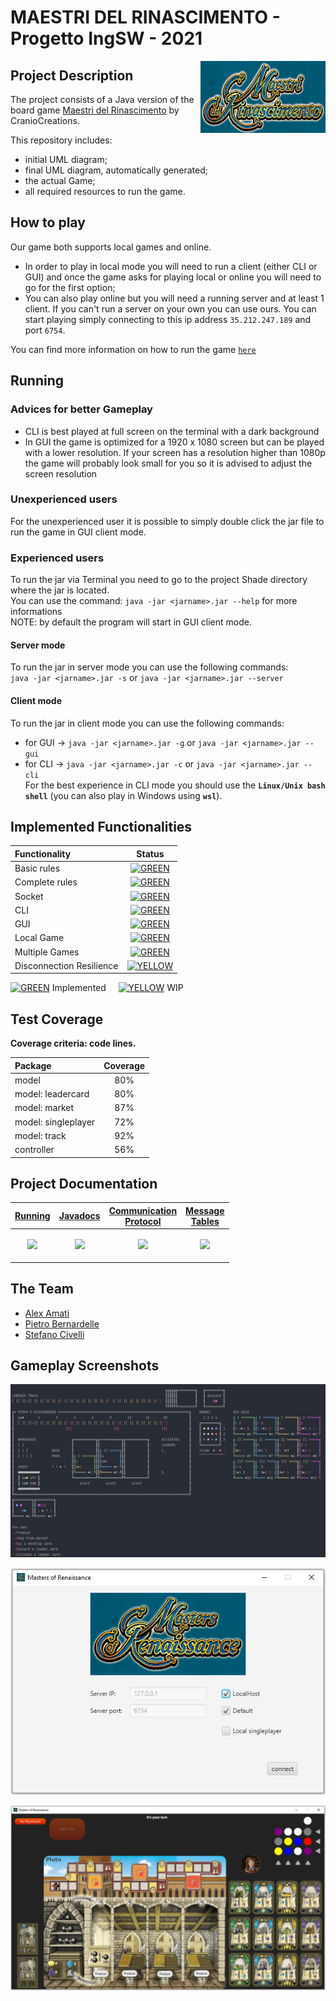 # MAESTRI DEL RINASCIMENTO - Progetto IngSW - 2021
<img src="https://github.com/Stefano-Civelli/ingswAM2021-Bernardelle-Civelli-Amati/blob/main/WikiResources/Maestri_Logo.PNG" width=200px height=115 px align="right" />

## Project Description
The project consists of a Java version of the board game [Maestri del Rinascimento](https://www.craniocreations.it/prodotto/masters-of-renaissance/) by CranioCreations.

This repository includes:
* initial UML diagram;
* final UML diagram, automatically generated;
* the actual Game;
* all required resources to run the game.

## How to play
Our game both supports local games and online.

- In order to play in local mode you will need to run a client (either CLI or GUI) and once the game asks for playing local or online you will need to go for the first option; <br>
- You can also play online but you will need a running server and at least 1 client. 
If you can't run a server on your own you can use ours. You can start playing simply connecting to this ip address `35.212.247.189` and port `6754`.

You can find more information on how to run the game [`here`][running-link]

## Running

### Advices for better Gameplay

- CLI is best played at full screen on the terminal with a dark background
- In GUI the game is optimized for a 1920 x 1080 screen but can be played with a lower resolution. If your screen has a resolution higher than 1080p the game will probably look small for you so it is advised to adjust the screen resolution  

### Unexperienced users
For the unexperienced user it is possible to simply double click the jar file to run the game in GUI client mode.

### Experienced users
To run the jar via Terminal you need to go to the project Shade directory where the jar is located.<br>
You can use the command: `java -jar <jarname>.jar --help` for more informations <br>
NOTE: by default the program will start in GUI client mode.
#### Server mode
To run the jar in server mode you can use the following commands: <br>
`java -jar <jarname>.jar -s` or  `java -jar <jarname>.jar --server`

#### Client mode
To run the jar in client mode you can use the following commands: <br>
- for GUI -> `java -jar <jarname>.jar -g` or `java -jar <jarname>.jar --gui`
- for CLI -> `java -jar <jarname>.jar -c` or `java -jar <jarname>.jar --cli`<br>
For the best experience in CLI mode you should use the **`Linux/Unix bash shell`** (you can also play in Windows using **`wsl`**). 

## Implemented Functionalities
| Functionality | Status |
|:-----------------------|:------------------------------------:|
| Basic rules |[![GREEN](http://placehold.it/15/44bb44/44bb44)](#)|
| Complete rules | [![GREEN](http://placehold.it/15/44bb44/44bb44)](#) |
| Socket | [![GREEN](http://placehold.it/15/44bb44/44bb44)](#) |
| CLI | [![GREEN](http://placehold.it/15/44bb44/44bb44)](#) |
| GUI | [![GREEN](http://placehold.it/15/44bb44/44bb44)](#) |
| Local Game | [![GREEN](http://placehold.it/15/44bb44/44bb44)](#)|
| Multiple Games | [![GREEN](http://placehold.it/15/44bb44/44bb44)](#)|
| Disconnection Resilience | [![YELLOW](http://placehold.it/15/ffdd00/ffdd00)](#)|

[![GREEN](http://placehold.it/15/44bb44/44bb44)](#) Implemented &nbsp;&nbsp;&nbsp;
[![YELLOW](http://placehold.it/15/ffdd00/ffdd00)](#) WIP
<!--
[![RED](http://placehold.it/15/f03c15/f03c15)](#)
[![YELLOW](http://placehold.it/15/ffdd00/ffdd00)](#)
[![GREEN](http://placehold.it/15/44bb44/44bb44)](#)
-->

## Test Coverage

**Coverage criteria: code lines.**

| Package | Coverage |
|:-----------------------|:------------------:|
| model | 80% |
| model: leadercard | 80% | 
| model: market | 87% | 
| model: singleplayer | 72% | 
| model: track | 92% | 
| controller | 56% | 




## Project Documentation
| **[Running][running-link]**  | **[Javadocs][javadocs]** | **[Communication<br>Protocol][communicationProtocol-link]** | **[Message<br>Tables][messageTable-link]** 
|-------------------------------------|-------------------------------------|-------------------------------------|-------------------------------------|
| [<p align="center"> <img src="https://user-images.githubusercontent.com/62955439/123870984-63736b00-d933-11eb-92ed-ad35f055eaa7.png" width="550px"> </p>][running-link] | [<p align="center"> <img src="https://user-images.githubusercontent.com/62955439/123876084-0d0a2a80-d93b-11eb-81a3-d3fd39ef1bf6.png" width="90px"> </p>][javadocs] | [<p align="center"> <img src="https://user-images.githubusercontent.com/62955439/123874920-227e5500-d939-11eb-9ecb-abcfb76a7625.png" width="80px"> </p>][communicationProtocol-link] | [<p align="center"> <img src="https://user-images.githubusercontent.com/62955439/124323401-8e52fe80-db81-11eb-975a-e3d04881570d.png" width="80px"> </p>][messageTable-link]

## The Team
* [Alex Amati](https://github.com/Axelamati)
* [Pietro Bernardelle](https://github.com/PietroBernardelle)
* [Stefano Civelli](https://github.com/Stefano-Civelli)

## Gameplay Screenshots

<img src="https://github.com/Stefano-Civelli/ingswAM2021-Bernardelle-Civelli-Amati/blob/main/WikiResources/CLI_Screenshot.PNG" align="center" />
<br><br>
<img src="https://github.com/Stefano-Civelli/ingswAM2021-Bernardelle-Civelli-Amati/blob/main/WikiResources/GUI_screenshot1.PNG" align="center" />
<br><br>
<img src="https://github.com/Stefano-Civelli/ingswAM2021-Bernardelle-Civelli-Amati/blob/main/WikiResources/GUI_Screenshot2.PNG" align="center" />
<br><br>




[communicationProtocol-link]: https://github.com/Stefano-Civelli/ingswAM2021-Bernardelle-Civelli-Amati/wiki/Communication+Protocol
[running-link]: https://github.com/Stefano-Civelli/ingswAM2021-Bernardelle-Civelli-Amati/wiki/Running
[javadocs]: https://stefano-civelli.github.io/MoR-Javadoc/
[messageTable-link]: https://github.com/Stefano-Civelli/ingswAM2021-Bernardelle-Civelli-Amati/wiki/Message+Tables
